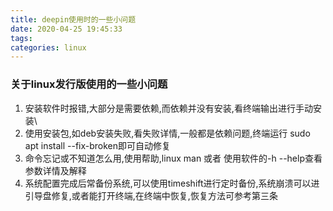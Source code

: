 ```yaml
---
title: deepin使用时的一些小问题
date: 2020-04-25 19:45:33
tags:
categories: linux
---
```


### 关于linux发行版使用的一些小问题
1. 安装软件时报错,大部分是需要依赖,而依赖并没有安装,看终端输出进行手动安装\
2. 使用安装包,如deb安装失败,看失败详情,一般都是依赖问题,终端运行 sudo apt install --fix-broken即可自动修复
3. 命令忘记或不知道怎么用,使用帮助,linux man 或者 使用软件的-h --help查看参数详情及解释
4. 系统配置完成后常备份系统,可以使用timeshift进行定时备份,系统崩溃可以进引导盘修复,或者能打开终端,在终端中恢复,恢复方法可参考第三条

<!--more-->
